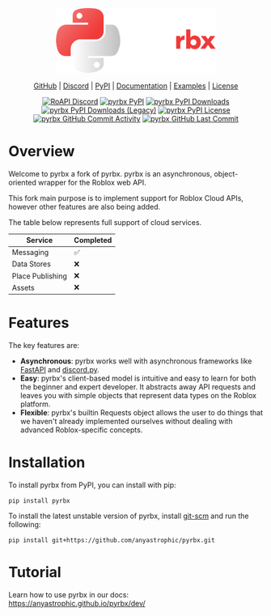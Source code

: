 <p align="center" width="100%">
    <img src="https://raw.githubusercontent.com/anyastrophic/pyrbx/main/resources/textlogo.svg" alt="pyrbx" height="128em" />
    <br />
</p>
<p align="center">
    <a href="https://github.com/anyastrophic/pyrbx">GitHub</a> |
    <a href="https://discord.gg/UKPaPu4teg">Discord</a> |
    <a href="https://pypi.org/project/roblox/">PyPI</a> |
    <a href="https://pyrbx.jmk.gg/">Documentation</a> |
    <a href="https://github.com/anyastrophic/pyrbx/tree/main/examples">Examples</a> |
    <a href="https://github.com/anyastrophic/pyrbx/blob/main/LICENSE">License</a>
</p>
<p align="center">
    <a href="https://discord.gg/UKPaPu4teg"><img src="https://img.shields.io/discord/761603917490159676?style=flat-square&logo=discord" alt="RoAPI Discord"/></a>
    <a href="https://pypi.org/project/anyastrophic/"><img src="https://img.shields.io/pypi/v/roblox?style=flat-square" alt="pyrbx PyPI"/></a>
    <a href="https://pypi.org/project/roblox/"><img src="https://img.shields.io/pypi/dm/roblox?style=flat-square" alt="pyrbx PyPI Downloads"/></a>
    <a href="https://pypi.org/project/roblox/"><img src="https://img.shields.io/pypi/dm/anyastrophic?style=flat-square" alt="pyrbx PyPI Downloads (Legacy)"/></a>
    <a href="https://pypi.org/project/anyastrophic/"><img src="https://img.shields.io/pypi/l/roblox?style=flat-square" alt="pyrbx PyPI License"/></a>
    <a href="https://github.com/anyastrophic/pyrbx"><img src="https://img.shields.io/github/commit-activity/w/rbx-libdev/pyrbx?style=flat-square" alt="pyrbx GitHub Commit Activity"/></a>
    <a href="https://github.com/anyastrophic/pyrbx"><img src="https://img.shields.io/github/last-commit/rbx-libdev/pyrbx?style=flat-square" alt="pyrbx GitHub Last Commit"/></a>
</p>

# Overview
Welcome to pyrbx a fork of pyrbx.
pyrbx is an asynchronous, object-oriented wrapper for the Roblox web API.

This fork main purpose is to implement support for Roblox Cloud APIs, however other features are also being added.

The table below represents full support of cloud services.

| Service          | Completed |
|------------------|---|
| Messaging        | ✅ |
| Data Stores      | ❌ |
| Place Publishing | ❌ |
| Assets           | ❌ |

# Features
The key features are:  

- **Asynchronous**: pyrbx works well with asynchronous frameworks like [FastAPI](https://fastapi.tiangolo.com/) and 
[discord.py](https://github.com/Rapptz/discord.py).  
- **Easy**: pyrbx's client-based model is intuitive and easy to learn for both the beginner and expert developer. It
  abstracts away API requests and leaves you with simple objects that represent data types on the Roblox platform.
- **Flexible**: pyrbx's builtin Requests object allows the user to do things that we haven't already implemented
ourselves without dealing with advanced Roblox-specific concepts.

# Installation
To install pyrbx from PyPI, you can install with pip:
```
pip install pyrbx
```

To install the latest unstable version of pyrbx, install [git-scm](https://git-scm.com/downloads) and run the following:
```
pip install git+https://github.com/anyastrophic/pyrbx.git
```

# Tutorial
Learn how to use pyrbx in our docs:
https://anyastrophic.github.io/pyrbx/dev/